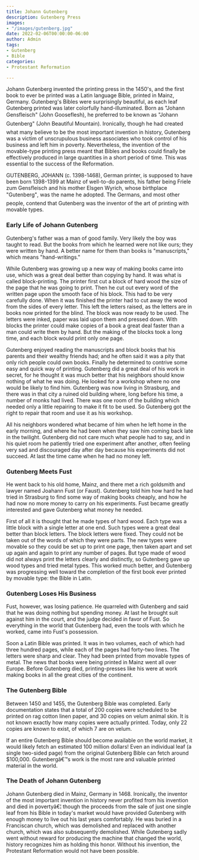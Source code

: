```yaml
---
title: Johann Gutenberg
description: Gutenberg Press
images:
- "/images/gutenberg.jpg"
date: 2022-02-06T00:00:00-06:00
author: Admin
tags:
- Gutenberg
- Bible
categories:
- Protestant Reformation

---
```

Johann Gutenberg invented the printing press in the 1450's, and the first book to ever be printed was a Latin language Bible, printed in Mainz, Germany. Gutenberg's Bibles were surprisingly beautiful, as each leaf Gutenberg printed was later colorfully hand-illuminated. Born as "Johann Gensfleisch" (John Gooseflesh), he preferred to be known as "Johann Gutenberg" (John Beautiful Mountain). Ironically, though he had created what many believe to be the most important invention in history, Gutenberg was a victim of unscrupulous business associates who took control of his business and left him in poverty. Nevertheless, the invention of the movable-type printing press meant that Bibles and books could finally be effectively produced in large quantities in a short period of time. This was essential to the success of the Reformation.

GUTENBERG, JOHANN (c. 1398-1468), German printer, is supposed to have been born 1398-1399 at Mainz of well-to-do parents, his father being Friele zum Gensfleisch and his mother Elsgen Wyrich, whose birthplace "Gutenberg", was the name he adopted. The Germans, and most other people, contend that Gutenberg was the inventor of the art of printing with movable types.

### Early Life of Johann Gutenberg

Gutenberg's father was a man of good family. Very likely the boy was taught to read. But the books from which he learned were not like ours; they were written by hand. A better name for them than books is "manuscripts," which means "hand-writings."

While Gutenberg was growing up a new way of making books came into use, which was a great deal better than copying by hand. It was what is called block-printing. The printer first cut a block of hard wood the size of the page that he was going to print. Then he cut out every word of the written page upon the smooth face of his block. This had to be very carefully done. When it was finished the printer had to cut away the wood from the sides of every letter. This left the letters raised, as the letters are in books now printed for the blind. The block was now ready to be used. The letters were inked, paper was laid upon them and pressed down. With blocks the printer could make copies of a book a great deal faster than a man could write them by hand. But the making of the blocks took a long time, and each block would print only one page.

Gutenberg enjoyed reading the manuscripts and block books that his parents and their wealthy friends had; and he often said it was a pity that only rich people could own books. Finally he determined to contrive some easy and quick way of printing. Gutenberg did a great deal of his work in secret, for he thought it was much better that his neighbors should know nothing of what he was doing. He looked for a workshop where no one would be likely to find him. Gutenberg was now living in Strasburg, and there was in that city a ruined old building where, long before his time, a number of monks had lived. There was one room of the building which needed only a little repairing to make it fit to be used. So Gutenberg got the right to repair that room and use it as his workshop.

All his neighbors wondered what became of him when he left home in the early morning, and where he had been when they saw him coming back late in the twilight. Gutenberg did not care much what people had to say, and in his quiet room he patiently tried one experiment after another, often feeling very sad and discouraged day after day because his experiments did not succeed. At last the time came when he had no money left.

### Gutenberg Meets Fust

He went back to his old home, Mainz, and there met a rich goldsmith and lawyer named Joahann Fust (or Faust). Gutenberg told him how hard he had tried in Strasburg to find some way of making books cheaply, and how he had now no more money to carry on his experiments. Fust became greatly interested and gave Gutenberg what money he needed.

First of all it is thought that he made types of hard wood. Each type was a little block with a single letter at one end. Such types were a great deal better than block letters. The block letters were fixed. They could not be taken out of the words of which they were parts. The new types were movable so they could be set up to print one page, then taken apart and set up again and again to print any number of pages. But type made of wood did not always print the letters clearly and distinctly, so Gutenberg gave up wood types and tried metal types. This worked much better, and Gutenberg was progressing well toward the completion of the first book ever printed by movable type: the Bible in Latin.

### Gutenberg Loses His Business

Fust, however, was losing patience. He quarreled with Gutenberg and said that he was doing nothing but spending money. At last he brought suit against him in the court, and the judge decided in favor of Fust. So everything in the world that Gutenberg had, even the tools with which he worked, came into Fust's possession.

Soon a Latin Bible was printed. It was in two volumes, each of which had three hundred pages, while each of the pages had forty-two lines. The letters were sharp and clear. They had been printed from movable types of metal. The news that books were being printed in Mainz went all over Europe. Before Gutenberg died, printing-presses like his were at work making books in all the great cities of the continent.

### The Gutenberg Bible

Between 1450 and 1455, the Gutenberg Bible was completed. Early documentation states that a total of 200 copies were scheduled to be printed on rag cotton linen paper, and 30 copies on velum animal skin. It is not known exactly how many copies were actually printed. Today, only 22 copies are known to exist, of which 7 are on velum.

If an entire Gutenberg Bible should become available on the world market, it would likely fetch an estimated 100 million dollars! Even an individual leaf (a single two-sided page) from the original Gutenberg Bible can fetch around $100,000. Gutenbergâ€™s work is the most rare and valuable printed material in the world.

### The Death of Johann Gutenberg

Johann Gutenberg died in Mainz, Germany in 1468. Ironically, the inventor of the most important invention in history never profited from his invention and died in povertyâ€¦ though the proceeds from the sale of just one single leaf from his Bible in today's market would have provided Gutenberg with enough money to live out his last years comfortably. He was buried in a Franciscan church, which was demolished and replaced with another church, which was also subsequently demolished. While Gutenberg sadly went without reward for producing the machine that changed the world, history recognizes him as holding this honor. Without his invention, the Protestant Reformation would not have been possible.
